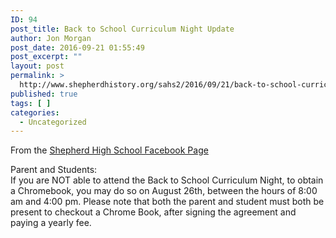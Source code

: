 ```yaml
---
ID: 94
post_title: Back to School Curriculum Night Update
author: Jon Morgan
post_date: 2016-09-21 01:55:49
post_excerpt: ""
layout: post
permalink: >
  http://www.shepherdhistory.org/sahs2/2016/09/21/back-to-school-curriculum-night-update/
published: true
tags: [ ]
categories:
  - Uncategorized
---
```

From the <a class="c3" href="https://www.google.com/url?q=https://www.facebook.com/shepherdmihs/posts/506812992847124&amp;sa=D&amp;ust=1471647718373000&amp;usg=AFQjCNHBLnpcVXVjGBzFKY5eO1Mi_erKHg">Shepherd High School Facebook Page</a>

Parent and Students:<br />If you are NOT able to attend the Back to School Curriculum Night, to obtain a Chromebook, you may do so on August 26th, between the hours of 8:00 am and 4:00 pm. Please note that both the parent and student must both be present to checkout a Chrome Book, after signing the agreement and paying a yearly fee.